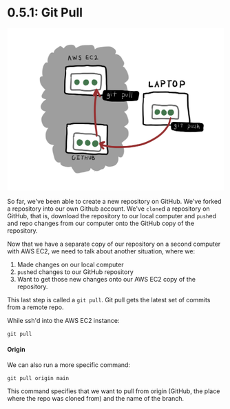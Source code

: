# 0.5.1: Git Pull

![](../../.gitbook/assets/git-pull.jpg)

So far, we've been able to create a new repository on GitHub. We've forked a repository into our own Github account. We've `clone`d a repository on GitHub, that is, download the repository to our local computer and `push`ed and repo changes from our computer onto the GitHub copy of the repository.

Now that we have a separate copy of our repository on a second computer with AWS EC2, we need to talk about another situation, where we:

1. Made changes on our local computer
2. `push`ed changes to our GitHub repository
3. Want to get those new changes onto our AWS EC2 copy of the repository.

This last step is called a `git pull`. Git pull gets the latest set of commits from a remote repo.

While ssh'd into the AWS EC2 instance:

```text
git pull
```

#### Origin

We can also run a more specific command:

```text
git pull origin main
```

This command specifies that we want to pull from origin \(GitHub, the place where the repo was cloned from\) and the name of the branch. 

